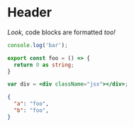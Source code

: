Header
======

_Look,_ code blocks are formatted *too!*

```js
console.log('bar');
```

```ts
export const foo = () => {
  return 0 as string;
}
```

```jsx
var div = <div className="jsx"></div>;
```

```json
{
  "a": "foo",
  "b": "foo",
}
```
